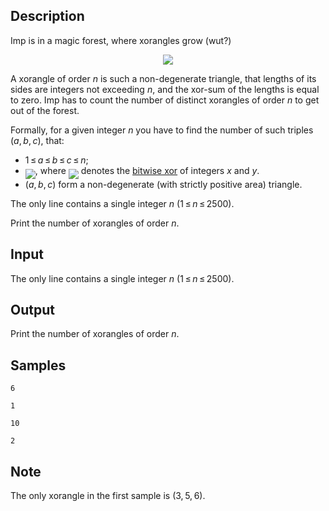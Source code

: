 ## Description

<div><p>Imp is in a magic forest, where xorangles grow (wut?)</p><center> <img class="tex-graphics" src="./29035/file/tbSNLkPc.png" style="max-width: 100.0%;max-height: 100.0%;"> </center><p>A xorangle of order <span class="tex-span"><i>n</i></span> is such a non-degenerate triangle, that lengths of its sides are integers not exceeding <span class="tex-span"><i>n</i></span>, and the xor-sum of the lengths is equal to zero. Imp has to count the number of distinct xorangles of order <span class="tex-span"><i>n</i></span> to get out of the forest. </p><p>Formally, for a given integer <span class="tex-span"><i>n</i></span> you have to find the number of such triples <span class="tex-span">(<i>a</i>, <i>b</i>, <i>c</i>)</span>, that:</p><ul> <li> <span class="tex-span">1 ≤ <i>a</i> ≤ <i>b</i> ≤ <i>c</i> ≤ <i>n</i></span>; </li><li> <img align="middle" class="tex-formula" src="./29035/file/WuJp9aLZ.png" style="max-width: 100.0%;max-height: 100.0%;">, where <img align="middle" class="tex-formula" src="./29035/file/9tryIoBe.png" style="max-width: 100.0%;max-height: 100.0%;"> denotes the <a href="https://en.wikipedia.org/wiki/Bitwise_operation#XOR">bitwise xor</a> of integers <span class="tex-span"><i>x</i></span> and <span class="tex-span"><i>y</i></span>. </li><li> <span class="tex-span">(<i>a</i>, <i>b</i>, <i>c</i>)</span> form a non-degenerate (with strictly positive area) triangle. </li></ul></div><div class="input-specification"><p>The only line contains a single integer <span class="tex-span"><i>n</i></span> <span class="tex-span">(1 ≤ <i>n</i> ≤ 2500)</span>.</p></div><div class="output-specification"><p>Print the number of xorangles of order <span class="tex-span"><i>n</i></span>.</p></div>

## Input

<p>The only line contains a single integer <span class="tex-span"><i>n</i></span> <span class="tex-span">(1 ≤ <i>n</i> ≤ 2500)</span>.</p>

## Output

<p>Print the number of xorangles of order <span class="tex-span"><i>n</i></span>.</p>

## Samples

```input1
6

```

```output1
1

```






```input2
10

```

```output2
2

```




## Note

<p>The only xorangle in the first sample is <span class="tex-span">(3, 5, 6)</span>.</p>
